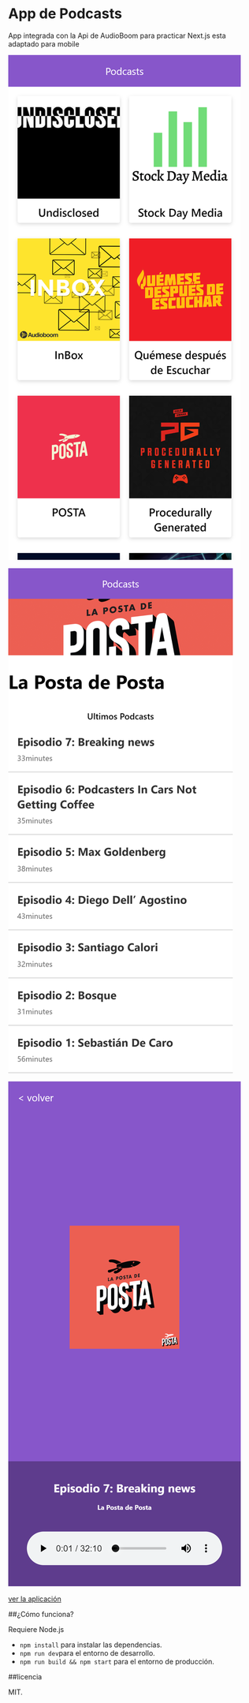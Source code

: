 # App de Podcasts 

App integrada con la Api de AudioBoom para practicar Next.js esta adaptado para mobile 

![Capturas del index](./.readme-static/Podcasts_index.png)

![Captura de los canales](./.readme-static/podcasts_channel.png)

![Captura de la reproduccion de un podcasts](./.readme-static/Podcasts_clip.png)


[ver la aplicación](https://podcasts.tincho.now.sh)

##¿Cómo funciona?

Requiere Node.js

* `npm install` para instalar las dependencias.
* `npm run dev`para el entorno de desarrollo.
* `npm run build && npm start` para el entorno de producción.

##licencia 

MIT.